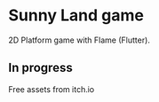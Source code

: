 # Sunny Land game

2D Platform game with Flame (Flutter).

## In progress

Free assets from itch.io
